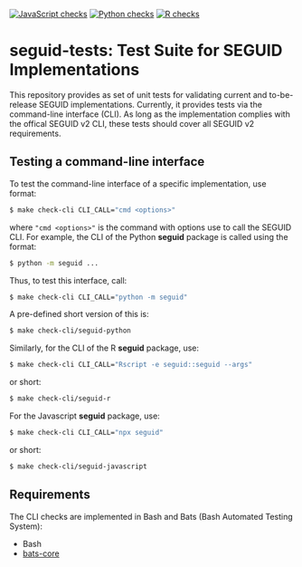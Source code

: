 [![JavaScript checks](https://github.com/seguid/seguid-tests/actions/workflows/check-javascript.yml/badge.svg)](https://github.com/seguid/seguid-tests/actions/workflows/check-javascript.yml)
[![Python checks](https://github.com/seguid/seguid-tests/actions/workflows/check-python.yml/badge.svg)](https://github.com/seguid/seguid-tests/actions/workflows/check-python.yml)
[![R checks](https://github.com/seguid/seguid-tests/actions/workflows/check-r.yml/badge.svg)](https://github.com/seguid/seguid-tests/actions/workflows/check-r.yml)


# seguid-tests: Test Suite for SEGUID Implementations

This repository provides as set of unit tests for validating current
and to-be-release SEGUID implementations. Currently, it provides tests
via the command-line interface (CLI). As long as the implementation
complies with the offical SEGUID v2 CLI, these tests should cover all
SEGUID v2 requirements.


## Testing a command-line interface

To test the command-line interface of a specific implementation, use
format:

```sh
$ make check-cli CLI_CALL="cmd <options>" 
```

where `"cmd <options>"` is the command with options use to call the
SEGUID CLI.  For example, the CLI of the Python **seguid** package is
called using the format:

```sh
$ python -m seguid ...
```

Thus, to test this interface, call:

```sh
$ make check-cli CLI_CALL="python -m seguid" 
```

A pre-defined short version of this is:

```sh
$ make check-cli/seguid-python
```

Similarly, for the CLI of the R **seguid** package, use:


```sh
$ make check-cli CLI_CALL="Rscript -e seguid::seguid --args" 
```

or short:

```sh
$ make check-cli/seguid-r
```


For the Javascript **seguid** package, use:


```sh
$ make check-cli CLI_CALL="npx seguid" 
```

or short:

```sh
$ make check-cli/seguid-javascript
```



## Requirements

The CLI checks are implemented in Bash and Bats (Bash Automated
Testing System):

* Bash
* [bats-core]

[bats-core]: https://bats-core.readthedocs.io/en/stable/

